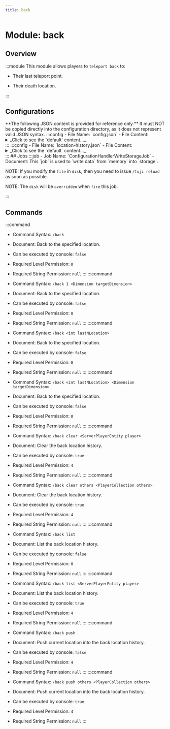 ```yaml
---
title: back
---
```



# Module: back

## Overview
:::module
  This module allows players to `teleport back` to:
  
  - Their last teleport point.
  
  - Their death location.


:::
## Configurations
<Admonition type="warning" icon="" title="">
**The following JSON content is provided for reference only.**
It must NOT be copied directly into the configuration directory, as it does not represent valid JSON syntax.
</Admonition>
:::config
- File Name: `config.json`
- File Content: 
<details>

<summary>_Click to see the `default` content..._</summary>

```json showLineNumbers title="config/fuji/modules/back/config.json"
{
  /* Ignore `this teleport` if the `distance` is too close in between. */
  "ignore_distance": 32.0
  /* Should we save the location on player death? */,
  "enable_back_on_death": true
  /* Should we save the location on player teleport? */,
  "enable_back_on_teleport": true
  /* Max saved location slots. */,
  "max_back_location_entries_to_save": 3
}
```
</details>
:::
:::config
- File Name: `location-history.json`
- File Content: 
<details>

<summary>_Click to see the `default` content..._</summary>

```json showLineNumbers title="config/fuji/modules/back/location-history.json"
{
  "player2history": {}
}
```
</details>
:::
## Jobs
:::job
- Job Name: `ConfigurationHandlerWriteStorageJob`
- Document:   This `job` is used to `write data` from `memory` into `storage`.
  
  
  
  NOTE: If you modify the `file` in `disk`, then you need to issue `/fuji reload` as soon as possible.
  
  NOTE: The `disk` will be `overridden` when `fire` this job.


:::
## Commands
:::command
- Command Syntax: `/back`
- Document:   Back to the specified location.


- Can be executed by console: `false`
- Required Level Permission: `0`
- Required String Permission: `null`
:::
:::command
- Command Syntax: `/back 1 <Dimension targetDimension>`
- Document:   Back to the specified location.


- Can be executed by console: `false`
- Required Level Permission: `0`
- Required String Permission: `null`
:::
:::command
- Command Syntax: `/back <int lastNLocation>`
- Document:   Back to the specified location.


- Can be executed by console: `false`
- Required Level Permission: `0`
- Required String Permission: `null`
:::
:::command
- Command Syntax: `/back <int lastNLocation> <Dimension targetDimension>`
- Document:   Back to the specified location.


- Can be executed by console: `false`
- Required Level Permission: `0`
- Required String Permission: `null`
:::
:::command
- Command Syntax: `/back clear <ServerPlayerEntity player>`
- Document:   Clear the back location history.


- Can be executed by console: `true`
- Required Level Permission: `4`
- Required String Permission: `null`
:::
:::command
- Command Syntax: `/back clear others <PlayerCollection others>`
- Document:   Clear the back location history.


- Can be executed by console: `true`
- Required Level Permission: `4`
- Required String Permission: `null`
:::
:::command
- Command Syntax: `/back list`
- Document:   List the back location history.


- Can be executed by console: `false`
- Required Level Permission: `0`
- Required String Permission: `null`
:::
:::command
- Command Syntax: `/back list <ServerPlayerEntity player>`
- Document:   List the back location history.


- Can be executed by console: `true`
- Required Level Permission: `4`
- Required String Permission: `null`
:::
:::command
- Command Syntax: `/back push`
- Document:   Push current location into the back location history.


- Can be executed by console: `false`
- Required Level Permission: `4`
- Required String Permission: `null`
:::
:::command
- Command Syntax: `/back push others <PlayerCollection others>`
- Document:   Push current location into the back location history.


- Can be executed by console: `true`
- Required Level Permission: `4`
- Required String Permission: `null`
:::
